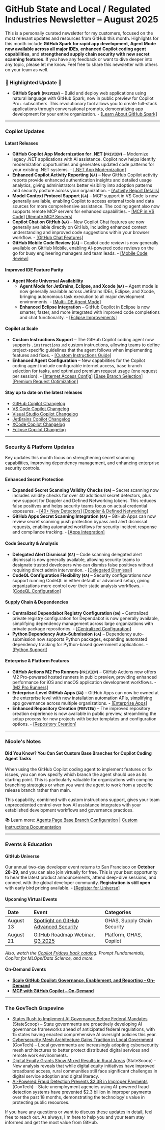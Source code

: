 # GitHub State and Local / Regulated Industries Newsletter – August 2025

This is a personally curated newsletter for my customers, focused on the most relevant updates and resources from GitHub this month. Highlights for this month include **GitHub Spark for rapid app development**, **Agent Mode now available across all major IDEs**, **enhanced Copilot coding agent capabilities**, and **strengthened supply chain security with new secret scanning features**. If you have any feedback or want to dive deeper into any topic, please let me know. Feel free to share this newsletter with others on your team as well.

### 🌟 Highlighted Update 🌟

* **GitHub Spark (`PREVIEW`)** – Build and deploy web applications using natural language with GitHub Spark, now in public preview for Copilot Pro+ subscribers. This revolutionary tool allows you to create full-stack applications through conversational prompts, democratizing app development for your entire organization. - [[Learn About GitHub Spark]](https://github.blog/changelog/2025-07-23-github-spark-in-public-preview-for-copilot-pro-subscribers/)

---

### Copilot Updates

#### Latest Releases
* **GitHub Copilot App Modernization for .NET (`PREVIEW`)** – Modernize legacy .NET applications with AI assistance. Copilot now helps identify modernization opportunities and generates updated code patterns for your existing .NET systems. - [[.NET App Modernization]](https://github.blog/changelog/2025-07-21-github-copilot-app-modernization-for-net-enters-public-preview/)
* **Enhanced Copilot Activity Reporting (`GA`)** – New GitHub Copilot activity reports provide enhanced authentication insights and detailed usage analytics, giving administrators better visibility into adoption patterns and security posture across your organization. - [[Activity Report Details]](https://github.blog/changelog/2025-07-18-new-github-copilot-activity-report-with-enhanced-authentication-and-usage-insights/)
* **Model Context Protocol Support (`GA`)** – MCP support in VS Code is now generally available, enabling Copilot to access external tools and data sources for more comprehensive assistance. The coding agent also now supports remote MCP servers for enhanced capabilities. - [[MCP in VS Code]](https://github.blog/changelog/2025-07-14-model-context-protocol-mcp-support-in-vs-code-is-generally-available/) [[Remote MCP Servers]](https://github.blog/changelog/2025-07-09-copilot-coding-agent-now-supports-remote-mcp-servers/)
* **Copilot Chat on GitHub (`GA`)** – New Copilot Chat features are now generally available directly on GitHub, including enhanced context understanding and improved code suggestions within your browser workflow. - [[GitHub Chat Features]](https://github.blog/changelog/2025-07-09-new-copilot-chat-features-now-generally-available-on-github/)
* **GitHub Mobile Code Review (`GA`)** – Copilot code review is now generally available on GitHub Mobile, enabling AI-powered code reviews on the go for busy engineering managers and team leads. - [[Mobile Code Review]](https://github.blog/changelog/2025-07-09-copilot-code-review-now-generally-available-on-github-mobile/)

#### Improved IDE Feature Parity
* **Agent Mode Universal Availability**
    * **Agent Mode for JetBrains, Eclipse, and Xcode (`GA`)** – Agent mode is now generally available across JetBrains IDEs, Eclipse, and Xcode, bringing autonomous task execution to all major development environments. - [[Multi-IDE Agent Mode]](https://github.blog/changelog/2025-07-16-agent-mode-for-jetbrains-eclipse-and-xcode-is-now-generally-available/)
    * **Enhanced Eclipse Integration** – GitHub Copilot in Eclipse is now smarter, faster, and more integrated with improved code completions and chat functionality. - [[Eclipse Improvements]](https://github.blog/changelog/2025-07-22-github-copilot-in-eclipse-smarter-faster-and-more-integrated/)

#### Copilot at Scale
* **Custom Instructions Support** – The GitHub Copilot coding agent now supports `.instructions.md` custom instructions, allowing teams to define project-specific guidelines that the agent follows when implementing features and fixes. - [[Custom Instructions Guide]](https://github.blog/changelog/2025-07-23-github-copilot-coding-agent-now-supports-instructions-md-custom-instructions/)
* **Enhanced Agent Configuration** – New capabilities for the Copilot coding agent include configurable internet access, base branch selection for tasks, and optimized premium request usage (one request per session). - [[Internet Access Config]](https://github.blog/changelog/2025-07-16-configure-internet-access-for-copilot-coding-agent/) [[Base Branch Selection]](https://github.blog/changelog/2025-07-23-agents-page-set-the-base-branch-for-github-copilot-coding-agent-tasks/) [[Premium Request Optimization]](https://github.blog/changelog/2025-07-10-github-copilot-coding-agent-now-uses-one-premium-request-per-session/)

#### Stay up to date on the latest releases
- [GitHub Copilot Changelog](https://github.blog/changelog/label/copilot/)
- [VS Code Copilot Changelog](https://code.visualstudio.com/updates/#_github-copilot)
- [Visual Studio Copilot Changelog](https://learn.microsoft.com/en-us/visualstudio/releases/2022/release-notes#github-copilot)
- [JetBrains Copilot Changelog](https://plugins.jetbrains.com/plugin/17718-github-copilot/versions/stable)
- [XCode Copilot Changelog](https://github.com/github/CopilotForXcode/blob/main/ReleaseNotes.md)
- [Eclipse Copilot Changelog](https://marketplace.eclipse.org/content/github-copilot#details)

---

### Security & Platform Updates

Key updates this month focus on strengthening secret scanning capabilities, improving dependency management, and enhancing enterprise security controls.

#### Enhanced Secret Protection
* **Expanded Secret Scanning Validity Checks (`GA`)** – Secret scanning now includes validity checks for over 40 additional secret detectors, plus new support for Doppler and Defined Networking tokens. This reduces false positives and helps security teams focus on actual credential exposures. - [[40+ New Detectors]](https://github.blog/changelog/2025-07-22-secret-scanning-adds-validity-checks-for-over-40-secret-detectors/) [[Doppler & Defined Networking]](https://github.blog/changelog/2025-07-01-secret-scanning-adds-validity-checks-for-doppler-and-defined-networking/)
* **GitHub Apps Secret Scanning Integration (`GA`)** – GitHub Apps can now review secret scanning push protection bypass and alert dismissal requests, enabling automated workflows for security incident response and compliance tracking. - [[Apps Integration]](https://github.blog/changelog/2025-07-22-github-apps-can-now-review-secret-scanning-push-protection-bypass-and-alert-dismissal-requests/)

#### Code Security & Analysis
* **Delegated Alert Dismissal (`GA`)** – Code scanning delegated alert dismissal is now generally available, allowing security teams to designate trusted developers who can dismiss false positives without requiring direct admin intervention. - [[Delegated Dismissal]](https://github.blog/changelog/2025-07-01-delegated-alert-dismissal-for-code-scanning-is-now-generally-available/)
* **CodeQL Configuration Flexibility (`GA`)** – Security configurations now support running CodeQL in either default or advanced setup, giving organizations more control over their static analysis workflows. - [[CodeQL Configuration]](https://github.blog/changelog/2025-07-15-security-configurations-support-for-running-codeql-in-either-default-or-advanced-setup/)

#### Supply Chain & Dependencies
* **Centralized Dependabot Registry Configuration (`GA`)** – Centralized private registry configuration for Dependabot is now generally available, simplifying dependency management across large organizations with private package repositories. - [[Centralized Configuration]](https://github.blog/changelog/2025-07-22-centralized-private-registry-configuration-for-dependabot-is-now-generally-available/)
* **Python Dependency Auto-Submission (`GA`)** – Dependency auto-submission now supports Python packages, expanding automated dependency tracking for Python-based government applications. - [[Python Support]](https://github.blog/changelog/2025-07-08-dependency-auto-submission-now-supports-python/)

#### Enterprise & Platform Features
* **GitHub Actions M2 Pro Runners (`PREVIEW`)** – GitHub Actions now offers M2 Pro-powered hosted runners in public preview, providing enhanced performance for iOS and macOS application development workflows. - [[M2 Pro Runners]](https://github.blog/changelog/2025-07-17-github-actions-now-offers-m2-pro-powered-hosted-runners-in-public-preview/)
* **Enterprise-Level GitHub Apps (`GA`)** – GitHub Apps can now be owned at the enterprise level with new installation automation APIs, simplifying app governance across multiple organizations. - [[Enterprise Apps]](https://github.blog/changelog/2025-07-01-enterprise-level-access-for-github-apps-and-installation-automation-apis/)
* **Enhanced Repository Creation (`PREVIEW`)** – The improved repository creation experience is now available in public preview, streamlining the setup process for new projects with better templates and configuration options. - [[Repository Creation]](https://github.blog/changelog/2025-07-08-improved-repository-creation-experience-now-available-in-public-preview/)

---

### Nicole's Notes

#### Did You Know? You Can Set Custom Base Branches for Copilot Coding Agent Tasks

When using the GitHub Copilot coding agent to implement features or fix issues, you can now specify which branch the agent should use as its starting point. This is particularly valuable for organizations with complex branching strategies or when you want the agent to work from a specific release branch rather than main.

This capability, combined with custom instructions support, gives your team unprecedented control over how AI assistance integrates with your established development workflows and governance practices.

📚 Learn more: [Agents Page Base Branch Configuration](https://github.blog/changelog/2025-07-23-agents-page-set-the-base-branch-for-github-copilot-coding-agent-tasks/) | [Custom Instructions Documentation](https://github.blog/changelog/2025-07-23-github-copilot-coding-agent-now-supports-instructions-md-custom-instructions/)

---

### Events & Education

#### GitHub Universe
Our annual two-day developer event returns to San Francisco on **October 28-29**, and you can also join virtually for free. This is your best opportunity to hear the latest product announcements, attend deep-dive sessions, and connect with the global developer community. **Registration is still open** with early bird pricing available. - [[Register for Universe]](https://githubuniverse.com/)

#### Upcoming Virtual Events
| Date | Event | Categories |
| :--- | :--- | :--- |
| August 13 | [Spotlight on GitHub Advanced Security](https://developer.microsoft.com/en-us/reactor/series/S-1311/#registrationForm) | GHAS, Supply Chain Security |
| August 21 | [GitHub Roadmap Webinar, Q3 2025](https://resources.github.com/webcasts/github-roadmap-webinar-q3-americas-europe/) | Platform, GHAS, Copilot |


*Also, watch the [Copilot Fridays back catalog](https://resources.github.com/copilot-fridays-english-on-demand/): Prompt Fundamentals, Copilot for MLOps/Data Science, and more.*

#### On-Demand Events
* **[Scale GitHub Copilot: Governance, Enablement, and Reporting – On-Demand](https://github.ondemand.goldcast.io/on-demand/014b7829-28a2-4c62-bf18-ccd2a16c440e)**
* **[MCP with GitHub Copilot – On-Demand](https://github.ondemand.goldcast.io/on-demand/bb52e8a7-4c49-4417-aa99-ac958098dd65)**

---

### The GovTech Grapevine

* [States Rush to Implement AI Governance Before Federal Mandates](https://statescoop.com/states-ai-governance-federal-mandates-2025/) (StateScoop) – State governments are proactively developing AI governance frameworks ahead of anticipated federal regulations, with 15 states having enacted comprehensive AI oversight policies this year.
* [Cybersecurity Mesh Architecture Gains Traction in Local Government](https://www.govtech.com/security/cybersecurity-mesh-architecture-local-government) (GovTech) – Local governments are increasingly adopting cybersecurity mesh architectures to better protect distributed digital services and remote work environments.
* [Digital Equity Grants Show Mixed Results in Rural Areas](https://statescoop.com/digital-equity-grants-rural-broadband-2025/) (StateScoop) – New analysis reveals that while digital equity initiatives have improved broadband access, rural communities still face significant challenges in digital service adoption and digital literacy.
* [AI-Powered Fraud Detection Prevents $2.3B in Improper Payments](https://www.govtech.com/artificial-intelligence/ai-fraud-detection-improper-payments-2025) (GovTech) – State unemployment agencies using AI-powered fraud detection systems have prevented $2.3 billion in improper payments over the past 18 months, demonstrating the technology's value in protecting public resources.

If you have any questions or want to discuss these updates in detail, feel free to reach out. As always, I'm here to help you and your team stay informed and get the most value from GitHub.